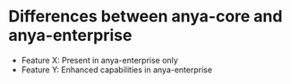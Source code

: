 # Differences between anya-core and anya-enterprise

- Feature X: Present in anya-enterprise only
- Feature Y: Enhanced capabilities in anya-enterprise